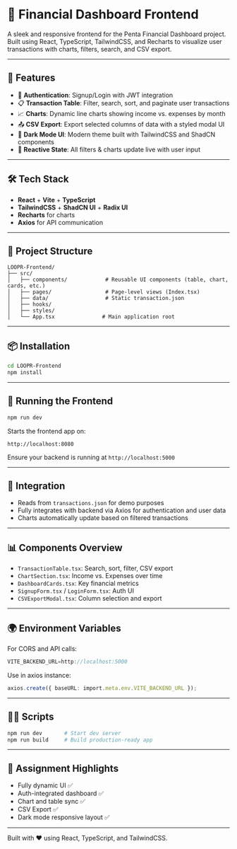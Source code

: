 # 💼 Financial Dashboard Frontend

A sleek and responsive frontend for the Penta Financial Dashboard project. Built using React, TypeScript, TailwindCSS, and Recharts to visualize user transactions with charts, filters, search, and CSV export.

---

## 🚀 Features

* 🔐 **Authentication**: Signup/Login with JWT integration
* 📋 **Transaction Table**: Filter, search, sort, and paginate user transactions
* 📈 **Charts**: Dynamic line charts showing income vs. expenses by month
* 📤 **CSV Export**: Export selected columns of data with a styled modal UI
* 🌙 **Dark Mode UI**: Modern theme built with TailwindCSS and ShadCN components
* 🔁 **Reactive State**: All filters & charts update live with user input

---

## 🛠️ Tech Stack

* **React** + **Vite** + **TypeScript**
* **TailwindCSS** + **ShadCN UI** + **Radix UI**
* **Recharts** for charts
* **Axios** for API communication

---

## 📁 Project Structure

```
LOOPR-Frontend/
├── src/
│   ├── components/            # Reusable UI components (table, chart, cards, etc.)
│   ├── pages/                 # Page-level views (Index.tsx)
│   ├── data/                  # Static transaction.json
│   ├── hooks/                
│   ├── styles/
│   └── App.tsx               # Main application root
```

---

## 📦 Installation

```bash
cd LOOPR-Frontend
npm install
```

---

## 🧪 Running the Frontend

```bash
npm run dev
```

Starts the frontend app on:

```
http://localhost:8080
```

Ensure your backend is running at `http://localhost:5000`

---

## 🔄 Integration

* Reads from `transactions.json` for demo purposes
* Fully integrates with backend via Axios for authentication and user data
* Charts automatically update based on filtered transactions

---

## 📊 Components Overview

* `TransactionTable.tsx`: Search, sort, filter, CSV export
* `ChartSection.tsx`: Income vs. Expenses over time
* `DashboardCards.tsx`: Key financial metrics
* `SignupForm.tsx` / `LoginForm.tsx`: Auth UI
* `CSVExportModal.tsx`: Column selection and export

---

## 🌍 Environment Variables

For CORS and API calls:

```ts
VITE_BACKEND_URL=http://localhost:5000
```

Use in axios instance:

```ts
axios.create({ baseURL: import.meta.env.VITE_BACKEND_URL });
```

---

## 🧑‍💻 Scripts

```bash
npm run dev       # Start dev server
npm run build     # Build production-ready app
```

---

## 🧠 Assignment Highlights

* Fully dynamic UI ✅
* Auth-integrated dashboard ✅
* Chart and table sync ✅
* CSV Export ✅
* Dark mode responsive layout ✅

---

Built with ❤️ using React, TypeScript, and TailwindCSS.
